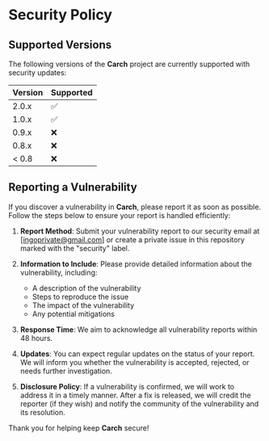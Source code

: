 # Security Policy

## Supported Versions

The following versions of the **Carch** project are currently supported with security updates:

| Version | Supported          |
| ------- | ------------------ |
| 2.0.x   | :white_check_mark: |
| 1.0.x   | :white_check_mark: |
| 0.9.x   | :x:                |
| 0.8.x   | :x:                |
| < 0.8   | :x:                |

## Reporting a Vulnerability

If you discover a vulnerability in **Carch**, please report it as soon as possible. Follow the steps below to ensure your report is handled efficiently:

1. **Report Method**: Submit your vulnerability report to our security email at [ingoprivate@gmail.com] or create a private issue in this repository marked with the "security" label.
   
2. **Information to Include**: Please provide detailed information about the vulnerability, including:
   - A description of the vulnerability
   - Steps to reproduce the issue
   - The impact of the vulnerability
   - Any potential mitigations

3. **Response Time**: We aim to acknowledge all vulnerability reports within 48 hours. 

4. **Updates**: You can expect regular updates on the status of your report. We will inform you whether the vulnerability is accepted, rejected, or needs further investigation.

5. **Disclosure Policy**: If a vulnerability is confirmed, we will work to address it in a timely manner. After a fix is released, we will credit the reporter (if they wish) and notify the community of the vulnerability and its resolution.

Thank you for helping keep **Carch** secure!
